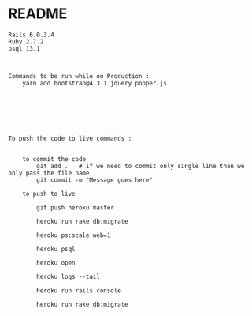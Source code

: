 # README

	Rails 6.0.3.4
	Ruby 2.7.2
	psql 13.1



	Commands to be run while on Production :
		yarn add bootstrap@4.3.1 jquery popper.js







	To push the code to live commands :


		to commit the code
			git add .   # if we need to commit only single line than we only pass the file name
			git commit -m "Message goes here"

		to push to live

			git push heroku master

			heroku run rake db:migrate

			heroku ps:scale web=1

			heroku psql

			heroku open

			heroku logs --tail

			heroku run rails console

			heroku run rake db:migrate